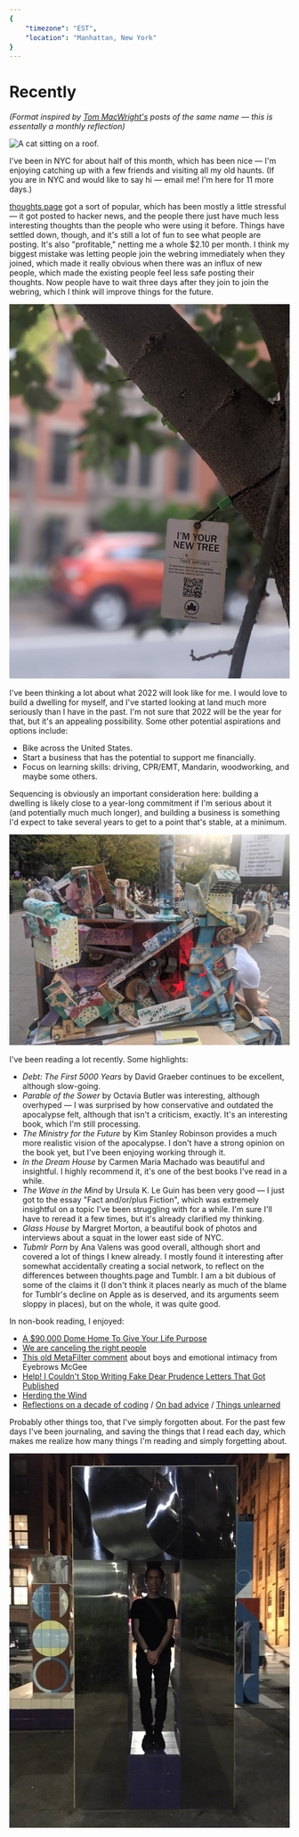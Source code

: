 ```yaml
---
{
	"timezone": "EST",
	"location": "Manhattan, New York"
}
---
```

# Recently

*(Format inspired by [Tom MacWright's](https://macwright.com/) posts of the same name — this is essentally a monthly reflection)*

<img src="/img/post/2021-09-recently/wendy.jpg" alt="A cat sitting on a roof."/>

I've been in NYC for about half of this month, which has been nice — I'm enjoying catching up with a few friends and visiting all my old haunts. (If you are in NYC and would like to say hi — email me! I'm here for 11 more days.)

[thoughts.page](https://thoughts.page) got a sort of popular, which has been mostly a little stressful — it got posted to hacker news, and the people there just have much less interesting thoughts than the people who were using it before. Things have settled down, though, and it's still a lot of fun to see what people are posting. It's also "profitable," netting me a whole $2.10 per month. I think my biggest mistake was letting people join the webring immediately when they joined, which made it really obvious when there was an influx of new people, which made the existing people feel less safe posting their thoughts. Now people have to wait three days after they join to join the webring, which I think will improve things for the future.

<img src="/img/post/2021-09-recently/new-tree.jpg" alt="A tag reading &quot;I'M YOUR NEW TREE&quot;, which contains information about the tree it's attached to."/>

I've been thinking a lot about what 2022 will look like for me. I would love to build a dwelling for myself, and I've started looking at land much more seriously than I have in the past. I'm not sure that 2022 will be the year for that, but it's an appealing possibility. Some other potential aspirations and options include:

* Bike across the United States.
* Start a business that has the potential to support me financially.
* Focus on learning skills: driving, CPR/EMT, Mandarin, woodworking, and maybe some others.

Sequencing is obviously an important consideration here: building a dwelling is likely close to a year-long commitment if I'm serious about it (and potentially much much longer), and building a business is something I'd expect to take several years to get to a point that's stable, at a minimum.

<img src="/img/post/2021-09-recently/the-worry-crusher.jpg" alt="A machine titled &quot;The Worry Crusher&quot;, designed to crush pieces of paper representing people's worries."/>

I've been reading a lot recently. Some highlights:

* *Debt: The First 5000 Years* by David Graeber continues to be excellent, although slow-going.
* *Parable of the Sower* by Octavia Butler was interesting, although overhyped — I was surprised by how conservative and outdated the apocalypse felt, although that isn't a criticism, exactly. It's an interesting book, which I'm still processing.
* *The Ministry for the Future* by Kim Stanley Robinson provides a much more realistic vision of the apocalypse. I don't have a strong opinion on the book yet, but I've been enjoying working through it.
* *In the Dream House* by Carmen Maria Machado was beautiful and insightful. I highly recommend it, it's one of the best books I've read in a while.
* *The Wave in the Mind* by Ursula K. Le Guin has been very good — I just got to the essay "Fact and/or/plus Fiction", which was extremely insightful on a topic I've been struggling with for a while. I'm sure I'll have to reread it a few times, but it's already clarified my thinking.
* *Glass House* by Margret Morton, a beautiful book of photos and interviews about a squat in the lower east side of NYC.
* *Tubmlr Porn* by Ana Valens was good overall, although short and covered a lot of things I knew already. I mostly found it interesting after somewhat accidentally creating a social network, to reflect on the differences between thoughts.page and Tumblr. I am a bit dubious of some of the claims it (I don't think it places nearly as much of the blame for Tumblr's decline on Apple as is deserved, and its arguments seem sloppy in places), but on the whole, it was quite good.

In non-book reading, I enjoyed:

* [A $90,000 Dome Home To Give Your Life Purpose](https://defector.com/zillow-finds-dome-home/)
* [We are canceling the right people](https://www.sfgate.com/sf-culture/article/Drew-Magary-cancel-culture-15495803.php)
* [This old MetaFilter comment](https://www.metafilter.com/157133/Its-just-not-worth-it#6400243) about boys and emotional intimacy from Eyebrows McGee
* [Help! I Couldn't Stop Writing Fake Dear Prudence Letters That Got Published](https://www.gawker.com/media/dear-prudie-it-was-me-all-along)
* [Herding the Wind](https://web.archive.org/web/20220819052643/www.kaapeli.fi/book/libpub/Z-Library_en.pdf)
* [Reflections on a decade of coding](https://scattered-thoughts.net/writing/reflections-on-a-decade-of-coding/) / [On bad advice](https://scattered-thoughts.net/writing/on-bad-advice/) / [Things unlearned](https://scattered-thoughts.net/writing/things-unlearned/)

Probably other things too, that I've simply forgotten about. For the past few days I've been journaling, and saving the things that I read each day, which makes me realize how many things I'm reading and simply forgetting about.

<img src="/img/post/2021-09-recently/wesley-aptekar-cassels-mirror-sculpture.jpeg" alt="A picture of Wesley Aptekar-Cassels standing in a rectangular metal sculpture."/>
